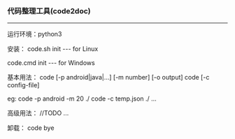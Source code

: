 ### 代码整理工具(code2doc)
---
运行环境：python3

安装：
   code.sh init   ---   for Linux
   
   code.cmd init  ---   for Windows 

基本用法：
   code [-p android|java|...] [-m number] [-o output] <project-path>
   code [-c config-file] <project-path>
   
   eg:
     code -p android -m 20 ./
     code -c temp.json ./
     ...

高级用法：
    //TODO ... 

卸载：
   code bye
